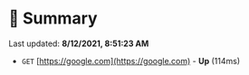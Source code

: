 # 📖 Summary
Last updated: **8/12/2021, 8:51:23 AM**

- `GET` [https://google.com](https://google.com) - **Up** (114ms)
